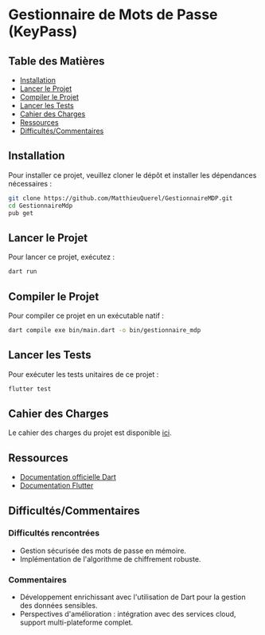# Gestionnaire de Mots de Passe (KeyPass)

## Table des Matières
- [Installation](#installation)
- [Lancer le Projet](#lancer-le-projet)
- [Compiler le Projet](#compiler-le-projet)
- [Lancer les Tests](#lancer-les-tests)
- [Cahier des Charges](#cahier-des-charges)
- [Ressources](#ressources)
- [Difficultés/Commentaires](#difficultéscommentaires)

## Installation

Pour installer ce projet, veuillez cloner le dépôt et installer les dépendances nécessaires :

```bash
git clone https://github.com/MatthieuQuerel/GestionnaireMDP.git
cd GestionnaireMdp
pub get
```

## Lancer le Projet

Pour lancer ce projet, exécutez :

```bash
dart run
```

## Compiler le Projet

Pour compiler ce projet en un exécutable natif :

```bash
dart compile exe bin/main.dart -o bin/gestionnaire_mdp
```

## Lancer les Tests

Pour exécuter les tests unitaires de ce projet :

```bash
flutter test
```

## Cahier des Charges

Le cahier des charges du projet est disponible [ici](https://docs.google.com/document/d/1ApCcHjifv4EpK6zQDDIZYecbO4Yh7kyMZ8yoFnFwC2A/edit).

## Ressources

- [Documentation officielle Dart](https://dart.dev)
- [Documentation Flutter](https://flutter.dev)

## Difficultés/Commentaires

### Difficultés rencontrées
- Gestion sécurisée des mots de passe en mémoire.
- Implémentation de l'algorithme de chiffrement robuste.

### Commentaires
- Développement enrichissant avec l'utilisation de Dart pour la gestion des données sensibles.
- Perspectives d'amélioration : intégration avec des services cloud, support multi-plateforme complet.
